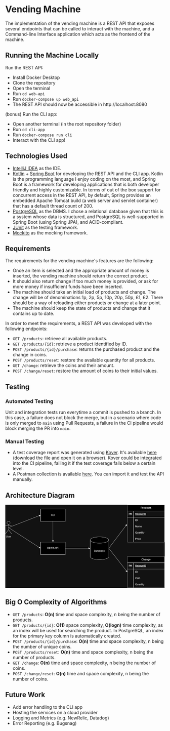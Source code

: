 # Vending Machine

The implementation of the vending machine is a REST API that exposes several endpoints that can be called to interact with the machine, and a Command-line Interface application which acts as the frontend of the machine.

## Running the Machine Locally

Run the REST API:
- Install Docker Desktop
- Clone the repository
- Open the terminal
- Run `cd web-api`
- Run `docker-compose up web_api`
- The REST API should now be accessible in http://localhost:8080

(bonus) Run the CLI app:
- Open another terminal (in the root repository folder)
- Run `cd cli-app`
- Run `docker-compose run cli`
- Interact with the CLI app!

## Technologies Used

- [IntelliJ IDEA](https://www.jetbrains.com/idea/) as the IDE.
- [Kotlin](https://kotlinlang.org/) + [Spring Boot](https://spring.io/projects/spring-boot) for developing the REST API and the CLI app. Kotlin is the programming language I enjoy coding on the most, and Spring Boot is a framework for developing applications that is both developer friendly and highly customizable. In terms of out of the box support for concurrent access in the REST API, by default, Spring provides an embedded Apache Tomcat build (a web server and servlet container) that has a default thread count of 200.
- [PostgreSQL](https://www.postgresql.org/) as the DBMS. I chose a relational database given that this is a system whose data is structured, and PostgreSQL is well-supported in Spring Boot (using Spring JPA), and ACID-compliant.
- [JUnit](https://junit.org/junit5/) as the testing framework.
- [Mockito](https://site.mockito.org/) as the mocking framework.

## Requirements

The requirements for the vending machine's features are the following:
- Once an item is selected and the appropriate amount of money is inserted, the vending machine should return the correct product.
- It should also return change if too much money is provided, or ask for more money if insufficient funds have been inserted.
- The machine should take an initial load of products and change. The change will be of denominations 1p, 2p, 5p, 10p, 20p, 50p, £1, £2. There should be a way of reloading either products or change at a later point.
- The machine should keep the state of products and change that it contains up to date.

In order to meet the requirements, a REST API was developed with the following endpoints:
- `GET /products`: retrieve all available products.
- `GET /products/{id}`: retrieve a product identified by ID.
- `POST /products/{id}/purchase`: returns the purchased product and the change in coins.
- `POST /products/reset`: restore the available quantity for all products.
- `GET /change`: retrieve the coins and their amount.
- `POST /change/reset`: restore the amount of coins to their initial values.

## Testing

### Automated Testing

Unit and integration tests run everytime a commit is pushed to a branch. In this case, a failure does not block the merge, but in a scenario where code is only merged to `main` using Pull Requests, a failure in the CI pipeline would block merging the PR into `main`.

### Manual Testing

- A test coverage report was generated using [Kover](https://github.com/Kotlin/kotlinx-kover). It's available [here](/resources/kover_report.html) (download the file and open it on a browser). Kover could be integrated into the CI pipeline, failing it if the test coverage falls below a certain level.
- A Postman collection is available [here](/resources/postman_collection.json). You can import it and test the API manually.

## Architecture Diagram

![Architecture Diagram](/resources/architecture_diagram.drawio.png)

## Big O Complexity of Algorithms

- `GET /products`: **O(n)** time and space complexity, n being the number of products.
- `GET /products/{id}`: **O(1)** space complexity, **O(logn)** time complexity, as an index will be used for searching the product. In PostgreSQL, an index for the primary key column is automatically created.
- `POST /products/{id}/purchase`: **O(n)** time and space complexity, n being the number of unique coins.
- `POST /products/reset`: **O(n)** time and space complexity, n being the number of products.
- `GET /change`: **O(n)** time and space complexity, n being the number of coins.
- `POST /change/reset`:  **O(n)** time and space complexity, n being the number of coins.

## Future Work

- Add error handling to the CLI app
- Hosting the services on a cloud provider
- Logging and Metrics (e.g. NewRelic, Datadog)
- Error Reporting (e.g. Bugsnag)
